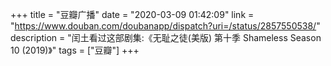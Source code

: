 +++
title = "豆瓣广播"
date = "2020-03-09 01:42:09"
link = "https://www.douban.com/doubanapp/dispatch?uri=/status/2857550538/"
description = "闰土看过这部剧集:《无耻之徒(美版) 第十季 Shameless Season 10‎ (2019)》"
tags = ["豆瓣"]
+++
